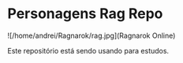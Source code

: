# Personagens Rag Repo

![/home/andrei/Ragnarok/rag.jpg](Ragnarok Online)

Este repositório está sendo usando para estudos.